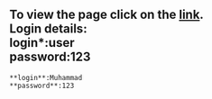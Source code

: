 To view the page click on the [link](https://muhammad-21.github.io/calendar-events/).  
Login details:  
    **login***:user   
    **password**:123  
-----------------------------------------------------------------------------------
    **login**:Muhammad  
    **password**:123  